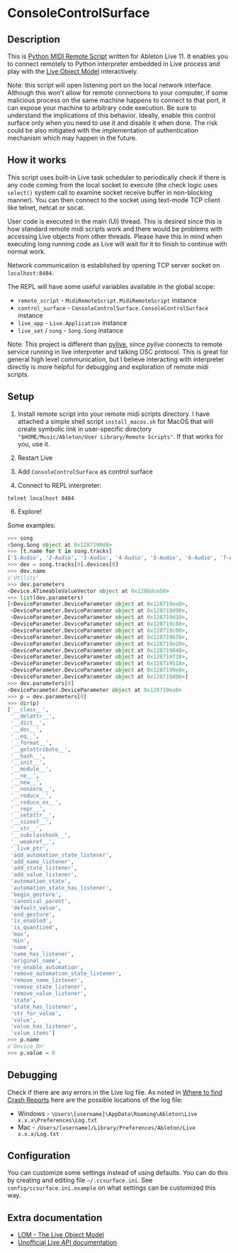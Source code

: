 # ConsoleControlSurface

## Description

This is [Python MIDI Remote
Script](https://structure-void.com/ableton-live-midi-remote-scripts/) written
for Ableton Live 11. It enables you to connect remotely to Python interpreter
embedded in Live process and play with
the [Live Object Model](https://docs.cycling74.com/max8/vignettes/live_object_model)
interactively.

Note: this script will open listening port on the local network interface. Although
this won't allow for remote connections to your computer, if some malicious process
on the same machine happens to connect to that port, it can expose your machine to arbitrary code
execution. Be sure to understand the implications of this behavior. Ideally, enable
this control surface only when you need to use it and disable it when done. The risk
could be also mitigated with the implementation of authentication mechanism which may happen
in the future.

## How it works

This script uses built-in Live task scheduler to periodically check if there is any
code coming from the local socket to execute (the
check logic uses `select()` system call to examine socket receive buffer in non-blocking manner).
You can then connect to the socket using text-mode TCP client like telnet, netcat or socat.

User code is executed in the main (UI) thread. This is desired since this is how
standard remote midi scripts work and there would be problems with
accessing Live objects from other threads. Please have this in mind when executing
long running code as Live will wait for it to finish to continue with normal work.

Network communication is established by opening TCP server socket on
`localhost:8484`.

The REPL will have some useful variables available in the global scope:

- `remote_script` - `MidiRemoteScript.MidiRemoteScript` instance
- `control_surface` - `ConsoleControlSurface.ConsoleControlSurface` instance
- `live_app` - `Live.Application` instance
- `live_set` / `song` - `Song.Song` instance

Note: This project is different than [pylive](https://github.com/ideoforms/pylive), since _pylive_ connects to remote service running in live interpreter
and talking OSC protocol. This is great for general high level communication,
but I believe interacting with interpreter directly is more helpful for
debugging and exploration of remote midi scripts.

## Setup

1. Install remote script into your remote midi scripts directory. I have
   attached a simple shell script `install_macos.sh` for MacOS that will create
   symbolic link in user-specific directory
   `"$HOME/Music/Ableton/User Library/Remote Scripts"`. If that works for you,
   use it. 

2. Restart Live

3. Add `ConsoleControlSurface` as control surface

5. Connect to REPL interpreter:

```shell
telnet localhost 8484
```

6. Explore!

Some examples:

```python
>>> song
<Song.Song object at 0x1287190d8>
>>> [t.name for t in song.tracks]
['1-Audio', '2-Audio', '3-Audio', '4-Audio', '5-Audio', '6-Audio', '7-Audio', '8-Audio', '9-Audio', '10-Audio', '11-Drum Rack', '12-Drum Rack', '13-Drum Rack', '14-Drum Rack', '15-Drum Rack', '16-Drum Rack', '17-Drum Rack', '18-Drum Rack', '19-MIDI', '20 Record']
>>> dev = song.tracks[0].devices[0]
>>> dev.name
u'Utility'
>>> dev.parameters
<Device.ATimeableValueVector object at 0x1286dce50>
>>> list(dev.parameters)
[<DeviceParameter.DeviceParameter object at 0x128719ea8>,
 <DeviceParameter.DeviceParameter object at 0x128719d98>,
 <DeviceParameter.DeviceParameter object at 0x128719d10>,
 <DeviceParameter.DeviceParameter object at 0x128719c88>,
 <DeviceParameter.DeviceParameter object at 0x128719c00>,
 <DeviceParameter.DeviceParameter object at 0x128719b78>,
 <DeviceParameter.DeviceParameter object at 0x128719e20>,
 <DeviceParameter.DeviceParameter object at 0x128719848>,
 <DeviceParameter.DeviceParameter object at 0x128719738>,
 <DeviceParameter.DeviceParameter object at 0x128719518>,
 <DeviceParameter.DeviceParameter object at 0x1287199e0>,
 <DeviceParameter.DeviceParameter object at 0x128719490>]
>>> dev.parameters[0]
<DeviceParameter.DeviceParameter object at 0x128719ea8>
>>> p = dev.parameters[0]
>>> dir(p)
['__class__',
 '__delattr__',
 '__dict__',
 '__doc__',
 '__eq__',
 '__format__',
 '__getattribute__',
 '__hash__',
 '__init__',
 '__module__',
 '__ne__',
 '__new__',
 '__nonzero__',
 '__reduce__',
 '__reduce_ex__',
 '__repr__',
 '__setattr__',
 '__sizeof__',
 '__str__',
 '__subclasshook__',
 '__weakref__',
 '_live_ptr',
 'add_automation_state_listener',
 'add_name_listener',
 'add_state_listener',
 'add_value_listener',
 'automation_state',
 'automation_state_has_listener',
 'begin_gesture',
 'canonical_parent',
 'default_value',
 'end_gesture',
 'is_enabled',
 'is_quantized',
 'max',
 'min',
 'name',
 'name_has_listener',
 'original_name',
 're_enable_automation',
 'remove_automation_state_listener',
 'remove_name_listener',
 'remove_state_listener',
 'remove_value_listener',
 'state',
 'state_has_listener',
 'str_for_value',
 'value',
 'value_has_listener',
 'value_items']
>>> p.name
u'Device On'
>>> p.value = 0
```

## Debugging

Check if there are any errors in the Live log file. As noted in
[Where to find Crash Reports](https://help.ableton.com/hc/en-us/articles/209071629-Where-to-find-Crash-Reports)
here are the possible locations of the log file:

- Windows - `\Users\[username]\AppData\Roaming\Ableton\Live x.x.x\Preferences\Log.txt`
- Mac - `/Users/[username]/Library/Preferences/Ableton/Live x.x.x/Log.txt`

## Configuration

You can customize some settings instead of using defaults. You can do this by
creating and editing file `~/.ccsurface.ini`. See `config/ccsurface.ini.example`
on what settings can be customized this way.

## Extra documentation

- [LOM - The Live Object Model](https://docs.cycling74.com/max8/vignettes/live_object_model)
- [Unofficial Live API documentation](https://structure-void.com/PythonLiveAPI_documentation/)
